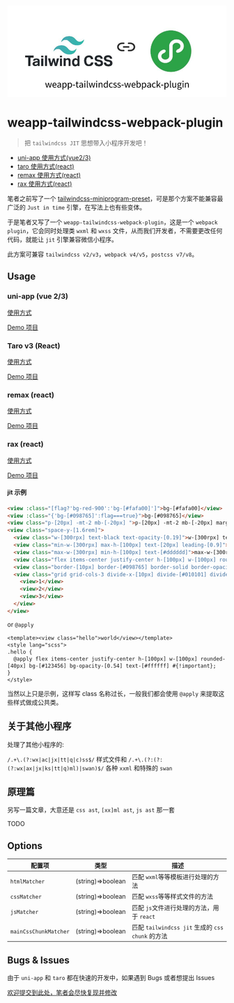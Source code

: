 ![logo](./assets/logo.jpg)

# weapp-tailwindcss-webpack-plugin

> 把 `tailwindcss JIT` 思想带入小程序开发吧！

- <a href="#uni-app">uni-app 使用方式(vue2/3)</a>
- <a href="#taro">taro 使用方式(react)</a>
- <a href="#remax">remax 使用方式(react)</a>
- <a href="#rax">rax 使用方式(react)</a>

笔者之前写了一个 [tailwindcss-miniprogram-preset](https://github.com/sonofmagic/tailwindcss-miniprogram-preset)，可是那个方案不能兼容最广泛的 `Just in time` 引擎，在写法上也有些变体。

于是笔者又写了一个 `weapp-tailwindcss-webpack-plugin`，这是一个 `webpack plugin`，它会同时处理类 `wxml` 和 `wxss` 文件，从而我们开发者，不需要更改任何代码，就能让 `jit` 引擎兼容微信小程序。

此方案可兼容 `tailwindcss v2/v3`，`webpack v4/v5`，`postcss v7/v8`。

## Usage

<h3 id="uni-app">uni-app (vue 2/3)</h3>

[使用方式](./docs/uni-app.md)

[Demo 项目](https://github.com/sonofmagic/weapp-tailwindcss-webpack-plugin/tree/main/demo/uni-app)

<h3 id="taro">Taro v3 (React)</h3>

[使用方式](./docs/taro.md)

[Demo 项目](https://github.com/sonofmagic/weapp-tailwindcss-webpack-plugin/tree/main/demo/taro-app)

<h3 id="remax">remax (react)</h3>

[使用方式](./docs/remax.md)

[Demo 项目](https://github.com/sonofmagic/weapp-tailwindcss-webpack-plugin/tree/main/demo/remax-app)

<h3 id="rax">rax (react)</h3>

[使用方式](./docs/rax.md)

[Demo 项目](https://github.com/sonofmagic/weapp-tailwindcss-webpack-plugin/tree/main/demo/rax-app)

#### jit 示例

```html
<view :class="[flag?'bg-red-900':'bg-[#fafa00]']">bg-[#fafa00]</view>
<view :class="{'bg-[#098765]':flag===true}">bg-[#098765]</view>
<view class="p-[20px] -mt-2 mb-[-20px] ">p-[20px] -mt-2 mb-[-20px] margin的jit 不能这么写 -m-[20px]</view>
<view class="space-y-[1.6rem]">
  <view class="w-[300rpx] text-black text-opacity-[0.19]">w-[300rpx] text-black text-opacity-[0.19]</view>
  <view class="min-w-[300rpx] max-h-[100px] text-[20px] leading-[0.9]">min-w-[300rpx] max-h-[100px] text-[20px] leading-[0.9]</view>
  <view class="max-w-[300rpx] min-h-[100px] text-[#dddddd]">max-w-[300rpx] min-h-[100px] text-[#dddddd]</view>
  <view class="flex items-center justify-center h-[100px] w-[100px] rounded-[40px] bg-[#123456] bg-opacity-[0.54] text-[#ffffff]">Hello</view>
  <view class="border-[10px] border-[#098765] border-solid border-opacity-[0.44]">border-[10px] border-[#098765] border-solid border-opacity-[0.44]</view>
  <view class="grid grid-cols-3 divide-x-[10px] divide-[#010101] divide-solid">
    <view>1</view>
    <view>2</view>
    <view>3</view>
  </view>
</view>
```

or `@apply`

```vue
<template><view class="hello">world</view></template>
<style lang="scss">
.hello {
  @apply flex items-center justify-center h-[100px] w-[100px] rounded-[40px] bg-[#123456] bg-opacity-[0.54] text-[#ffffff] #{!important};
}
</style>
```

当然以上只是示例，这样写 class 名称过长，一般我们都会使用 `@apply` 来提取这些样式做成公共类。

## 关于其他小程序

处理了其他小程序的:

`/.+\.(?:wx|ac|jx|tt|q|c)ss$/` 样式文件和
`/.+\.(?:(?:(?:wx|ax|jx|ks|tt|q)ml)|swan)$/` 各种 `xxml` 和特殊的 `swan`

## 原理篇

另写一篇文章，大意还是 `css ast`, `[xx]ml ast`, `js ast` 那一套

TODO

## Options

| 配置项                | 类型              | 描述                                             |
| --------------------- | ----------------- | ------------------------------------------------ |
| `htmlMatcher`         | (string)=>boolean | 匹配 `wxml`等等模板进行处理的方法                |
| `cssMatcher`          | (string)=>boolean | 匹配 `wxss`等等样式文件的方法                    |
| `jsMatcher`           | (string)=>boolean | 匹配 `js`文件进行处理的方法，用于 `react`        |
| `mainCssChunkMatcher` | (string)=>boolean | 匹配 `tailwindcss jit` 生成的 `css chunk` 的方法 |

## Bugs & Issues

由于 `uni-app` 和 `taro` 都在快速的开发中，如果遇到 Bugs 或者想提出 Issues

[欢迎提交到此处，笔者会尽快复现并修改](https://github.com/sonofmagic/weapp-tailwindcss-webpack-plugin/issues)
